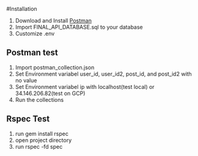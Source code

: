 #Installation
1. Download and Install [Postman](https://www.postman.com/downloads/)
2. Import FINAL_API_DATABASE.sql to your database
3. Customize .env
## Postman test 
1. Import postman_collection.json
2. Set Environment variabel user_id, user_id2, post_id, and post_id2 with no value
3. Set Environment variabel ip with localhost(test local) or 34.146.206.82(test on GCP)
4. Run the collections
## Rspec Test
1. run gem install rspec 
2. open project directory
3. run rspec -fd spec

